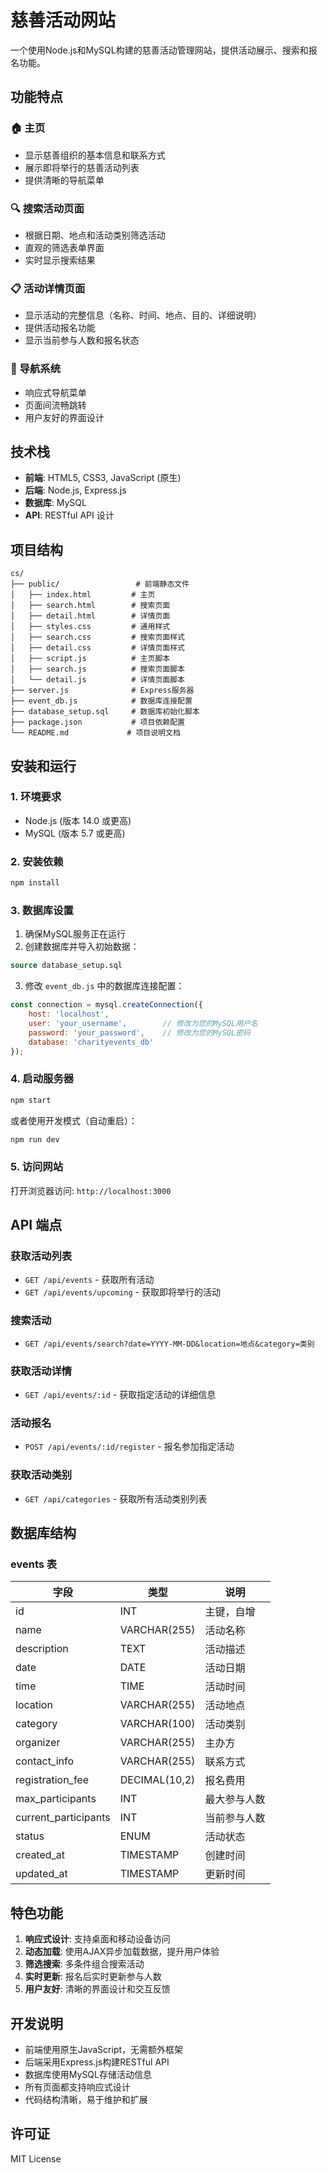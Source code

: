 # 慈善活动网站

一个使用Node.js和MySQL构建的慈善活动管理网站，提供活动展示、搜索和报名功能。

## 功能特点

### 🏠 主页
- 显示慈善组织的基本信息和联系方式
- 展示即将举行的慈善活动列表
- 提供清晰的导航菜单

### 🔍 搜索活动页面
- 根据日期、地点和活动类别筛选活动
- 直观的筛选表单界面
- 实时显示搜索结果

### 📋 活动详情页面
- 显示活动的完整信息（名称、时间、地点、目的、详细说明）
- 提供活动报名功能
- 显示当前参与人数和报名状态

### 🧭 导航系统
- 响应式导航菜单
- 页面间流畅跳转
- 用户友好的界面设计

## 技术栈

- **前端**: HTML5, CSS3, JavaScript (原生)
- **后端**: Node.js, Express.js
- **数据库**: MySQL
- **API**: RESTful API 设计

## 项目结构

```
cs/
├── public/                 # 前端静态文件
│   ├── index.html         # 主页
│   ├── search.html        # 搜索页面
│   ├── detail.html        # 详情页面
│   ├── styles.css         # 通用样式
│   ├── search.css         # 搜索页面样式
│   ├── detail.css         # 详情页面样式
│   ├── script.js          # 主页脚本
│   ├── search.js          # 搜索页面脚本
│   └── detail.js          # 详情页面脚本
├── server.js              # Express服务器
├── event_db.js            # 数据库连接配置
├── database_setup.sql     # 数据库初始化脚本
├── package.json           # 项目依赖配置
└── README.md             # 项目说明文档
```

## 安装和运行

### 1. 环境要求
- Node.js (版本 14.0 或更高)
- MySQL (版本 5.7 或更高)

### 2. 安装依赖
```bash
npm install
```

### 3. 数据库设置
1. 确保MySQL服务正在运行
2. 创建数据库并导入初始数据：
```sql
source database_setup.sql
```

3. 修改 `event_db.js` 中的数据库连接配置：
```javascript
const connection = mysql.createConnection({
    host: 'localhost',
    user: 'your_username',        // 修改为您的MySQL用户名
    password: 'your_password',    // 修改为您的MySQL密码
    database: 'charityevents_db'
});
```

### 4. 启动服务器
```bash
npm start
```

或者使用开发模式（自动重启）：
```bash
npm run dev
```

### 5. 访问网站
打开浏览器访问: `http://localhost:3000`

## API 端点

### 获取活动列表
- `GET /api/events` - 获取所有活动
- `GET /api/events/upcoming` - 获取即将举行的活动

### 搜索活动
- `GET /api/events/search?date=YYYY-MM-DD&location=地点&category=类别`

### 获取活动详情
- `GET /api/events/:id` - 获取指定活动的详细信息

### 活动报名
- `POST /api/events/:id/register` - 报名参加指定活动

### 获取活动类别
- `GET /api/categories` - 获取所有活动类别列表

## 数据库结构

### events 表
| 字段 | 类型 | 说明 |
|------|------|------|
| id | INT | 主键，自增 |
| name | VARCHAR(255) | 活动名称 |
| description | TEXT | 活动描述 |
| date | DATE | 活动日期 |
| time | TIME | 活动时间 |
| location | VARCHAR(255) | 活动地点 |
| category | VARCHAR(100) | 活动类别 |
| organizer | VARCHAR(255) | 主办方 |
| contact_info | VARCHAR(255) | 联系方式 |
| registration_fee | DECIMAL(10,2) | 报名费用 |
| max_participants | INT | 最大参与人数 |
| current_participants | INT | 当前参与人数 |
| status | ENUM | 活动状态 |
| created_at | TIMESTAMP | 创建时间 |
| updated_at | TIMESTAMP | 更新时间 |

## 特色功能

1. **响应式设计**: 支持桌面和移动设备访问
2. **动态加载**: 使用AJAX异步加载数据，提升用户体验
3. **筛选搜索**: 多条件组合搜索活动
4. **实时更新**: 报名后实时更新参与人数
5. **用户友好**: 清晰的界面设计和交互反馈

## 开发说明

- 前端使用原生JavaScript，无需额外框架
- 后端采用Express.js构建RESTful API
- 数据库使用MySQL存储活动信息
- 所有页面都支持响应式设计
- 代码结构清晰，易于维护和扩展

## 许可证

MIT License
